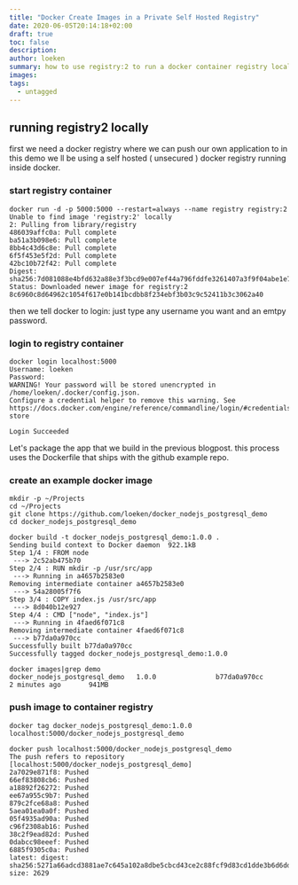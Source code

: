 ```yaml
---
title: "Docker Create Images in a Private Self Hosted Registry"
date: 2020-06-05T20:14:18+02:00
draft: true
toc: false
description: 
author: loeken
summary: how to use registry:2 to run a docker container registry locally inside a docker container
images:
tags:
  - untagged
---
```



## running registry2 locally
first we need a docker registry where we can  push our own application to in this demo we ll be using a self hosted ( unsecured ) docker registry running inside docker.

### start registry container
```
docker run -d -p 5000:5000 --restart=always --name registry registry:2
Unable to find image 'registry:2' locally
2: Pulling from library/registry
486039affc0a: Pull complete 
ba51a3b098e6: Pull complete 
8bb4c43d6c8e: Pull complete 
6f5f453e5f2d: Pull complete 
42bc10b72f42: Pull complete 
Digest: sha256:7d081088e4bfd632a88e3f3bcd9e007ef44a796fddfe3261407a3f9f04abe1e7
Status: Downloaded newer image for registry:2
8c6960c8d64962c1054f617e0b141bcdbb8f234ebf3b03c9c52411b3c3062a40
``` 

then we tell docker to login: just type any username you want and an emtpy password.

### login to registry container
```
docker login localhost:5000
Username: loeken
Password: 
WARNING! Your password will be stored unencrypted in /home/loeken/.docker/config.json.
Configure a credential helper to remove this warning. See
https://docs.docker.com/engine/reference/commandline/login/#credentials-store

Login Succeeded
```

Let's package the app that we build in the previous blogpost. this process uses the Dockerfile that ships with the github example repo.

### create an example docker image
```
mkdir -p ~/Projects
cd ~/Projects
git clone https://github.com/loeken/docker_nodejs_postgresql_demo
cd docker_nodejs_postgresql_demo

docker build -t docker_nodejs_postgresql_demo:1.0.0 .                                        
Sending build context to Docker daemon  922.1kB
Step 1/4 : FROM node
 ---> 2c52ab475b70
Step 2/4 : RUN mkdir -p /usr/src/app
 ---> Running in a4657b2583e0
Removing intermediate container a4657b2583e0
 ---> 54a28005f7f6
Step 3/4 : COPY index.js /usr/src/app
 ---> 8d040b12e927
Step 4/4 : CMD ["node", "index.js"]
 ---> Running in 4faed6f071c8
Removing intermediate container 4faed6f071c8
 ---> b77da0a970cc
Successfully built b77da0a970cc
Successfully tagged docker_nodejs_postgresql_demo:1.0.0
```

```
docker images|grep demo 
docker_nodejs_postgresql_demo   1.0.0               b77da0a970cc        2 minutes ago       941MB
```

### push image to container registry
```
docker tag docker_nodejs_postgresql_demo:1.0.0 localhost:5000/docker_nodejs_postgresql_demo

docker push localhost:5000/docker_nodejs_postgresql_demo 
The push refers to repository [localhost:5000/docker_nodejs_postgresql_demo]
2a7029e871f8: Pushed 
66ef83808cb6: Pushed 
a18892f26272: Pushed 
ee67a955c9b7: Pushed 
879c2fce68a8: Pushed 
5aea01ea0a0f: Pushed 
05f4935ad90a: Pushed 
c96f2308ab16: Pushed 
38c2f9ead82d: Pushed 
0dabcc98eeef: Pushed 
6885f9305c0a: Pushed 
latest: digest: sha256:5271a66adcd3881ae7c645a102a8dbe5cbcd43ce2c88fcf9d83cd1dde3b6d6dd size: 2629
```